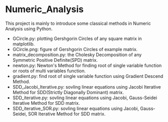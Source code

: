 # Numeric_Analysis
This project is mainly to introduce some classical methods in Numeric Analysis using Python.

- GCircle.py: plotting Gershgorin Circles of any square matrix in matplotlib.
- GCircle.png: figure of Gershgorin Circles of example matrix.
- matrix_decomposition.py: the Cholesky Decomposition of any Symmetric Positive Definite(SPD) matrix.
- newton.py: Newton's Method for finding root of single variable function or roots of multi variables function.
- gradient.py: find root of single variable function using Gradient Descend Method.
- SDD_Jacobi_Iterative.py: sovling linear equations using Jacobi Iterative Method for SDD(Strictly Diagonally Dominant) matrix.
- SDD_iterative.py: sovling linear equations using Jacobi, Gauss-Seidei Iterative Method for SDD matrix.
- SDD_iterative_SOR.py: sovling linear equations using Jacobi, Gauss-Seidei, SOR Iterative Method for SDD matrix.
